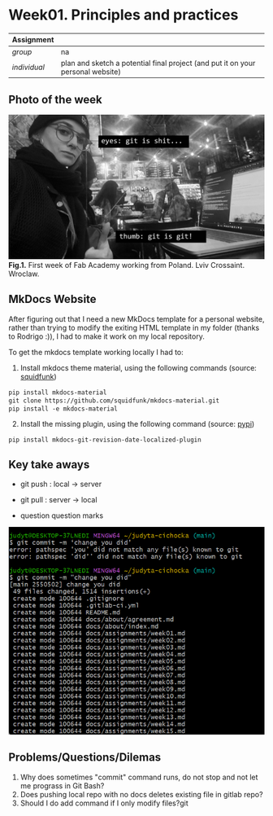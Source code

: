 # **Week01.** Principles and practices

|Assignment    |                          |
| ----------- | ------------------------------------ |
| *group*       |  na
| *individual*      |plan and sketch a potential final project (and put it on your personal website) |


## Photo of the week

![](../images/week01/meme01x.jpg)
**Fig.1.** First week of Fab Academy working from Poland. Lviv Crossaint. Wroclaw.


## MkDocs Website

After figuring out that I need a new MkDocs template for a personal website, rather than trying to modify the exiting HTML template in my folder (thanks to Rodrigo :)), I had to make it work on my local repository. 



To get the mkdocs template working locally I had to:

1. Install mkdocs theme material, using the following commands (source:  [squidfunk](https://squidfunk.github.io/mkdocs-material/getting-started/))

```
pip install mkdocs-material
git clone https://github.com/squidfunk/mkdocs-material.git
pip install -e mkdocs-material

```

2. Install the missing plugin, using the following command (source: [pypi](https://pypi.org/project/mkdocs-git-revision-date-localized-plugin/))


```
pip install mkdocs-git-revision-date-localized-plugin

```


## Key take aways 

- git push : local -> server

- git pull : server -> local

- question question marks

![](../images/meme01.png)



## Problems/Questions/Dilemas
1. Why does sometimes "commit" command runs, do not stop and not let me prograss in Git Bash?
2. Does pushing local repo with no docs deletes existing file in gitlab repo?
3. Should I do add command if I only modify files?git